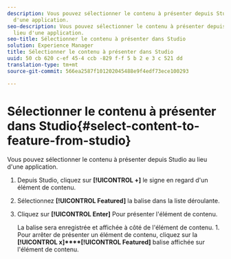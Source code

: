 ```yaml
---
description: Vous pouvez sélectionner le contenu à présenter depuis Studio au lieu
  d'une application.
seo-description: Vous pouvez sélectionner le contenu à présenter depuis Studio au
  lieu d'une application.
seo-title: Sélectionner le contenu à présenter dans Studio
solution: Experience Manager
title: Sélectionner le contenu à présenter dans Studio
uuid: 50 cb 620 c-ef 45-4 ccb -829 f-f 5 b 2 e 3 c 521 dd
translation-type: tm+mt
source-git-commit: 566ea2587f101202045488e9f4edf73ece100293

---
```



# Sélectionner le contenu à présenter dans Studio{#select-content-to-feature-from-studio}

Vous pouvez sélectionner le contenu à présenter depuis Studio au lieu d'une application.

1. Depuis Studio, cliquez sur **[!UICONTROL +]** le signe en regard d'un élément de contenu.
1. Sélectionnez **[!UICONTROL Featured]** la balise dans la liste déroulante.
1. Cliquez sur **[!UICONTROL Enter]** Pour présenter l'élément de contenu.

   La balise sera enregistrée et affichée à côté de l'élément de contenu. 1. Pour arrêter de présenter un élément de contenu, cliquez sur la **[!UICONTROL x]****[!UICONTROL Featured]** balise affichée sur l'élément de contenu.
